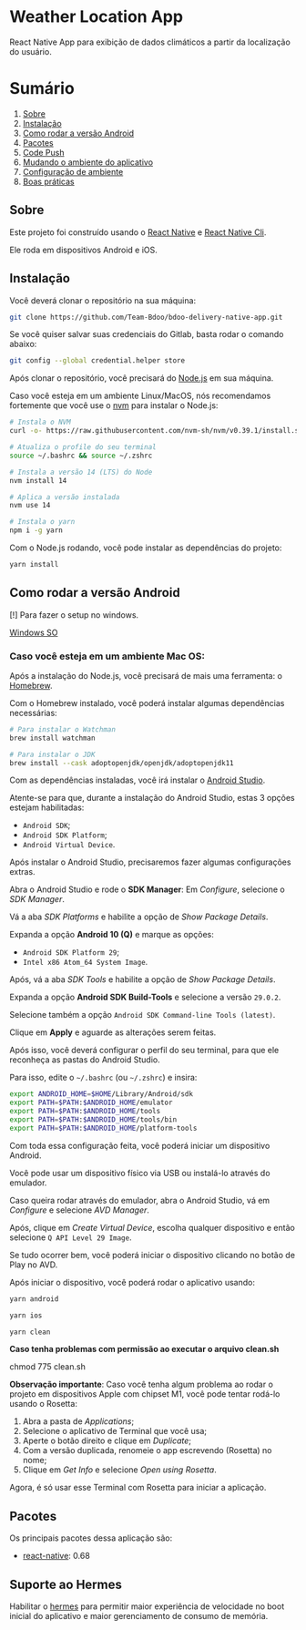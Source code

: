 # Weather Location App

React Native App para exibição de dados climáticos a partir da localização do usuário.

# Sumário

1. [Sobre](#sobre)
2. [Instalação](#instalação)
3. [Como rodar a versão Android](#como-rodar-a-versão-android)
4. [Pacotes](#pacotes)
5. [Code Push](#code-push)
6. [Mudando o ambiente do aplicativo](#mudando-o-ambiente-do-aplicativo)
7. [Configuração de ambiente](#configuração-de-ambiente)
8. [Boas práticas](#boas-práticas)

## Sobre

Este projeto foi construído usando o [React Native](https://reactnative.dev/) e [React Native Cli](https://github.com/react-native-community/cli).

Ele roda em dispositivos Android e iOS.

## Instalação

Você deverá clonar o repositório na sua máquina:

```bash
git clone https://github.com/Team-Bdoo/bdoo-delivery-native-app.git
```

Se você quiser salvar suas credenciais do Gitlab, basta rodar o comando abaixo:

```bash
git config --global credential.helper store
```

Após clonar o repositório, você precisará do [Node.js](https://nodejs.org/en/) em sua máquina.

Caso você esteja em um ambiente Linux/MacOS, nós recomendamos fortemente que você use o [nvm](https://github.com/nvm-sh/nvm) para instalar o Node.js:

```bash
# Instala o NVM
curl -o- https://raw.githubusercontent.com/nvm-sh/nvm/v0.39.1/install.sh | bash

# Atualiza o profile do seu terminal
source ~/.bashrc && source ~/.zshrc

# Instala a versão 14 (LTS) do Node
nvm install 14

# Aplica a versão instalada
nvm use 14

# Instala o yarn
npm i -g yarn
```

Com o Node.js rodando, você pode instalar as dependências do projeto:

```bash
yarn install
```

## Como rodar a versão Android

[!] Para fazer o setup no windows.

[Windows SO](https://reactnative.dev/docs/environment-setup)

### Caso você esteja em um ambiente Mac OS:

Após a instalação do Node.js, você precisará de mais uma ferramenta: o [Homebrew](https://brew.sh/).

Com o Homebrew instalado, você poderá instalar algumas dependências necessárias:

```bash
# Para instalar o Watchman
brew install watchman

# Para instalar o JDK
brew install --cask adoptopenjdk/openjdk/adoptopenjdk11
```

Com as dependências instaladas, você irá instalar o [Android Studio](https://developer.android.com/studio).

Atente-se para que, durante a instalação do Android Studio, estas 3 opções estejam habilitadas:

- `Android SDK`;
- `Android SDK Platform`;
- `Android Virtual Device`.

Após instalar o Android Studio, precisaremos fazer algumas configurações extras.

Abra o Android Studio e rode o **SDK Manager**: Em _Configure_, selecione o _SDK Manager_.

Vá a aba _SDK Platforms_ e habilite a opção de _Show Package Details_.

Expanda a opção **Android 10 (Q)** e marque as opções:

- `Android SDK Platform 29`;
- `Intel x86 Atom_64 System Image`.

Após, vá a aba _SDK Tools_ e habilite a opção de _Show Package Details_.

Expanda a opção **Android SDK Build-Tools** e selecione a versão `29.0.2`.

Selecione também a opção `Android SDK Command-line Tools (latest)`.

Clique em **Apply** e aguarde as alterações serem feitas.

Após isso, você deverá configurar o perfil do seu terminal, para que ele reconheça as pastas do Android Studio.

Para isso, edite o `~/.bashrc` (ou `~/.zshrc`) e insira:

```bash
export ANDROID_HOME=$HOME/Library/Android/sdk
export PATH=$PATH:$ANDROID_HOME/emulator
export PATH=$PATH:$ANDROID_HOME/tools
export PATH=$PATH:$ANDROID_HOME/tools/bin
export PATH=$PATH:$ANDROID_HOME/platform-tools
```

Com toda essa configuração feita, você poderá iniciar um dispositivo Android.

Você pode usar um dispositivo físico via USB ou instalá-lo através do emulador.

Caso queira rodar através do emulador, abra o Android Studio, vá em _Configure_ e selecione _AVD Manager_.

Após, clique em _Create Virtual Device_, escolha qualquer dispositivo e então selecione `Q API Level 29 Image`.

Se tudo ocorrer bem, você poderá iniciar o dispositivo clicando no botão de Play no AVD.

Após iniciar o dispositivo, você poderá rodar o aplicativo usando:

```bash
yarn android
```

```bash
yarn ios
```

```bash
yarn clean
```

**Caso tenha problemas com permissão ao executar o arquivo clean.sh**

chmod 775 clean.sh

**Observação importante**: Caso você tenha algum problema ao rodar o projeto em dispositivos Apple com chipset M1, você pode tentar rodá-lo usando o Rosetta:

1. Abra a pasta de _Applications_;
2. Selecione o aplicativo de Terminal que você usa;
3. Aperte o botão direito e clique em _Duplicate_;
4. Com a versão duplicada, renomeie o app escrevendo (Rosetta) no nome;
5. Clique em _Get Info_ e selecione _Open using Rosetta_.

Agora, é só usar esse Terminal com Rosetta para iniciar a aplicação.

## Pacotes

Os principais pacotes dessa aplicação são:

- [react-native](https://reactnative.dev/docs/0.68/getting-started): 0.68

## Suporte ao Hermes

Habilitar o [hermes](https://reactnative.dev/docs/0.68/hermes) para permitir maior experiência de velocidade no boot inicial do aplicativo e maior gerenciamento de consumo de memória.
